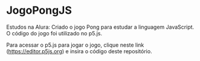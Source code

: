 # JogoPongJS
Estudos na Alura: Criado o jogo Pong para estudar a linguagem JavaScript. O código do jogo foi utilizado no p5.js. 

Para acessar o p5.js para jogar o jogo, clique neste link (https://editor.p5js.org) e insira o código deste repositório.
